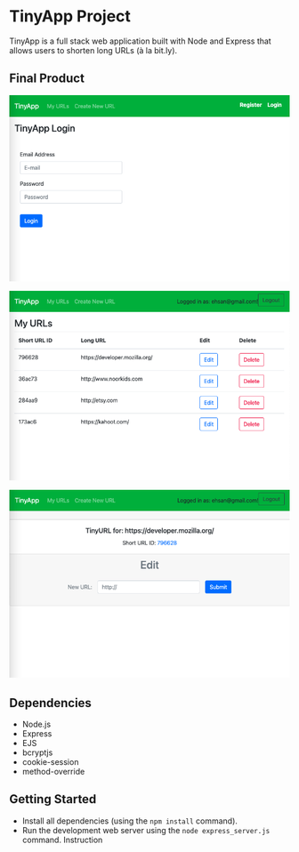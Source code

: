 # TinyApp Project

TinyApp is a full stack web application built with Node and Express that allows users to shorten long URLs (à la bit.ly).

## Final Product

!["User Log in page"](https://github.com/ehsanelgendi/tinyApp/blob/main/docs/login-page.png?raw=true)

!["User URL's page"](https://github.com/ehsanelgendi/tinyApp/blob/main/docs/urls-page.png?raw=true)

!["User shorten URL's Info page"](https://github.com/ehsanelgendi/tinyApp/blob/main/docs/shortenURL-page.png?raw=true)


## Dependencies

- Node.js
- Express
- EJS
- bcryptjs
- cookie-session
- method-override

## Getting Started

- Install all dependencies (using the `npm install` command).
- Run the development web server using the `node express_server.js` command.
Instruction
